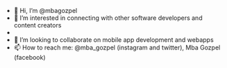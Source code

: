 - 👋 Hi, I’m @mbagozpel
- 👀 I’m interested in connecting with other software developers and content creators
-
- 💞️ I’m looking to collaborate on mobile app development and webapps
- 📫 How to reach me: @mba_gozpel (instagram and twitter), Mba Gozpel (facebook)

<!---
mbagozpel/mbagozpel is a ✨ special ✨ repository because its `README.md` (this file) appears on your GitHub profile.
You can click the Preview link to take a look at your changes.
--->
